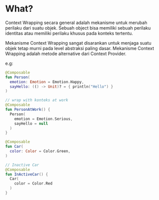 # What?
Context Wrapping secara general adalah mekanisme untuk merubah perilaku dari suatu objek.
Sebuah object bisa memiliki sebuah perilaku identitas atau memiliki perilaku khusus pada konteks tertentu.

Mekanisme Context Wrapping sangat disarankan untuk menjaga suatu objek tetap murni pada level abstraksi paling dasar.
Mekanisme Context Wrapping adalah metode alternative dari Context Provider.

e.g:
```kotlin
@Composable
fun Person(
  emotion: Emotion = Emotion.Happy,
  sayHello: (() -> Unit)? = { println("Hello") }
)

// wrap with konteks at work
@Composable
fun PersonAtWork() {
  Person(
    emotion = Emotion.Serious,
    sayHello = null
  )
}
```

```kotlin
@Composable
fun Car(
  color: Color = Color.Green,
)

// Inactive Car
@Composable
fun InActiveCar() {
  Car(
    color = Color.Red
  )
}
```
